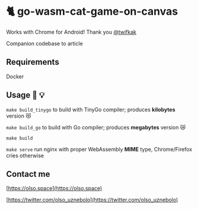 # 🐈 go-wasm-cat-game-on-canvas

Works with Chrome for Android! Thank you [@twifkak](https://github.com/twifkak)

Companion codebase to article

## Requirements
Docker

## Usage 🔧 💡
`make build_tinygo` to build with TinyGo compiler; produces __kilobytes__ version 😻

`make build_go` to build with Go compiler; produces __megabytes__ version 😿

`make build`

`make serve` run nginx with proper WebAssembly __MIME__ type, Chrome/Firefox cries otherwise

## Contact me
[https://olso.space](https://olso.space)

[https://twitter.com/olso_uznebolo](https://twitter.com/olso_uznebolo)
